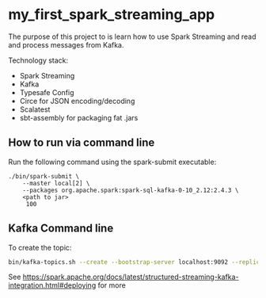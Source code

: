 # my_first_spark_streaming_app

The purpose of this project to is learn how to use Spark Streaming and read and process messages from Kafka. 

Technology stack: 
- Spark Streaming 
- Kafka 
- Typesafe Config 
- Circe for JSON encoding/decoding
- Scalatest
- sbt-assembly for packaging fat .jars

## How to run via command line

Run the following command using the spark-submit executable:

```
./bin/spark-submit \
    --master local[2] \
    --packages org.apache.spark:spark-sql-kafka-0-10_2.12:2.4.3 \
    <path to jar>
     100
```

## Kafka Command line 

To create the topic:

```bash
bin/kafka-topics.sh --create --bootstrap-server localhost:9092 --replication-factor 1 --partitions 1 --topic someTopic
``` 

See https://spark.apache.org/docs/latest/structured-streaming-kafka-integration.html#deploying for more